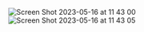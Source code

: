 ![Screen Shot 2023-05-16 at 11 43 00](https://github.com/semihdursungul/front-end-source-codes/assets/114025283/225d2571-012f-49cc-92aa-1b1f4585e1af)
![Screen Shot 2023-05-16 at 11 43 05](https://github.com/semihdursungul/front-end-source-codes/assets/114025283/e7385053-5937-4e7b-9224-5d5201fb40ba)
